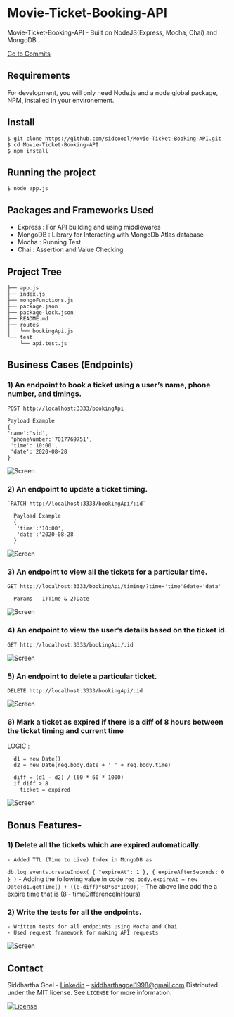 # Movie-Ticket-Booking-API
Movie-Ticket-Booking-API - Built on NodeJS(Express, Mocha, Chai) and MongoDB

[Go to Commits](https://github.com/sidcoool/Movie-Ticket-Booking-API/commits?author=sidcoool)

## Requirements

For development, you will only need Node.js and a node global package, NPM, installed in your environement.

## Install

    $ git clone https://github.com/sidcoool/Movie-Ticket-Booking-API.git
    $ cd Movie-Ticket-Booking-API
    $ npm install

## Running the project

    $ node app.js
    
## Packages and Frameworks Used
- Express : For API building and using middlewares
- MongoDB : Library for Interacting with MongoDb Atlas database
- Mocha : Running Test
- Chai : Assertion and Value Checking

## Project Tree
```
├── app.js
├── index.js
├── mongoFunctions.js
├── package.json
├── package-lock.json
├── README.md
├── routes
│   └── bookingApi.js
└── test
    └── api.test.js
```
## Business Cases (Endpoints)

### 1) An endpoint to book a ticket using a user’s name, phone number, and timings.
   `POST http://localhost:3333/bookingApi`
   ```
   Payload Example
   {
   'name':'sid',
    'phoneNumber:'7017769751',
    'time':'10:00',
    'date':'2020-08-28
   }
   ```
![Screen](Screens/PostNewTicket.png)

### 2) An endpoint to update a ticket timing.
    `PATCH http://localhost:3333/bookingApi/:id`
 ```
   Payload Example
   {
    'time':'10:00',
    'date':'2020-08-28
   }
 ```
![Screen](Screens/UpdateTicketTiming.png)

### 3) An endpoint to view all the tickets for a particular time.
   `GET http://localhost:3333/bookingApi/timing/?time='time'&date='data'`
 ```
   Params - 1)Time & 2)Date
 ```
 ![Screen](Screens/GetTicketsByTime.png)

### 4) An endpoint to view the user’s details based on the ticket id.
   `GET http://localhost:3333/bookingApi/:id`

 ![Screen](Screens/GetById.png)
   
### 5) An endpoint to delete a particular ticket.
  `DELETE http://localhost:3333/bookingApi/:id`
  
![Screen](Screens/DeleteATicket.png)
  
### 6) Mark a ticket as expired if there is a diff of 8 hours between the ticket timing and current time
  LOGIC :
  ```
    d1 = new Date()
    d2 = new Date(req.body.date + ' ' + req.body.time)

    diff = (d1 - d2) / (60 * 60 * 1000)
    if diff > 8
      ticket = expired
 ```
![Screen](Screens/AddingOldTicket.png)

 ## Bonus Features-
 
 ### 1) Delete all the tickets which are expired automatically. 
    - Added TTL (Time to Live) Index in MongoDB as
```db.log_events.createIndex( { "expireAt": 1 }, { expireAfterSeconds: 0 } )```
    - Adding the following value in code
```req.body.expireAt = new Date(d1.getTime() + ((8-diff)*60*60*1000))```
    - The above line add the a expire time that is (8 - timeDifferenceInHours)

### 2) Write the tests for all the endpoints.
    - Written tests for all endpoints using Mocha and Chai 
    - Used request framework for making API requests
    
![Screen](Screens/RunningTests.png)
    
 ## Contact

Siddhartha Goel - [Linkedin](https://linkedin.com/in/siddhartha-goel-b2098117a) – siddharthagoel1998@gmail.com
Distributed under the MIT license. See ``LICENSE`` for more information.

[![License][license-image]][license-url]

[license-image]:https://img.shields.io/badge/license-MIT-blue.svg

[license-url]:https://raw.githubusercontent.com/clamytoe/pyTrack/master/LICENSE

  
